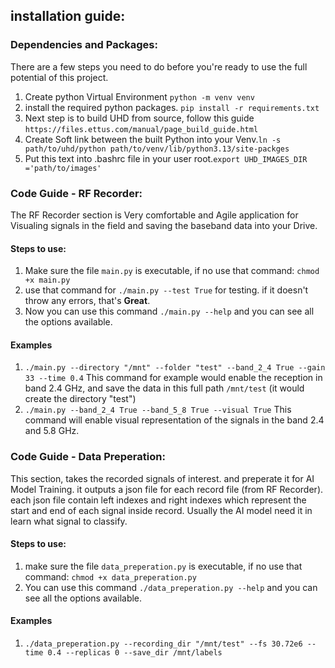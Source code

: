 ## installation guide:
### Dependencies and Packages:
There are a few steps you need to do before you're ready to use the full potential of this project.
1. Create python Virtual Environment `python -m venv venv`
2. install the required python packages. `pip install -r requirements.txt` 
3. Next step is to build UHD from source, follow this guide `https://files.ettus.com/manual/page_build_guide.html`
4. Create Soft link between the built Python into your Venv.`ln -s path/to/uhd/python path/to/venv/lib/python3.13/site-packges`
5. Put this text into .bashrc file in your user root.`export UHD_IMAGES_DIR ='path/to/images'`  
### Code Guide - RF Recorder:
The RF Recorder section is Very comfortable and Agile application for Visualing signals in the field and saving the baseband data into your Drive.
#### Steps to use:
1. Make sure the file `main.py` is executable, if no use that command: `chmod +x main.py`
2. use that command for `./main.py --test True` for testing.
if it doesn't throw any errors, that's **Great**.
3. Now you can use this command `./main.py --help` and you can see all the options available.
#### Examples
1. `./main.py --directory "/mnt" --folder "test" --band_2_4 True --gain 33 --time 0.4`
This command for example would enable the reception in band 2.4 GHz, and save the data in this full path `/mnt/test` (it would create the directory "test") 
2. `./main.py --band_2_4 True --band_5_8 True --visual True`
This command will enable visual representation of the signals in the band 2.4 and 5.8 GHz.
### Code Guide - Data Preperation:
This section, takes the recorded signals of interest. and preperate it for AI Model Training. it outputs a json file for each record file (from RF Recorder). each json file contain left indexes and right indexes which represent the start and end of each signal inside record. Usually the AI model need it in learn what signal to classify.

#### Steps to use:
1. make sure the file `data_preperation.py` is executable, if no use that command: `chmod +x data_preperation.py`
2. You can use this command `./data_preperation.py --help` and you can see all the options available.

#### Examples
1. `./data_preperation.py --recording_dir "/mnt/test" --fs 30.72e6 --time 0.4 --replicas 0 --save_dir /mnt/labels`
